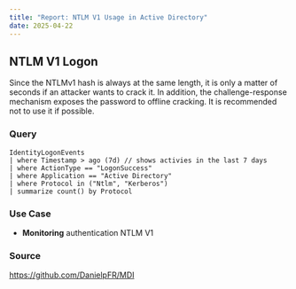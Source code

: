 ```yaml
---
title: "Report: NTLM V1 Usage in Active Directory"
date: 2025-04-22
---
```


## NTLM V1 Logon

Since the NTLMv1 hash is always at the same length, it is only a matter of seconds if an attacker wants to crack it. In addition, the challenge-response mechanism exposes the password to offline cracking. It is recommended not to use it if possible.

### Query

```kusto
IdentityLogonEvents
| where Timestamp > ago (7d) // shows activies in the last 7 days
| where ActionType == "LogonSuccess"
| where Application == "Active Directory"
| where Protocol in ("Ntlm", "Kerberos")
| summarize count() by Protocol
```


### Use Case

- **Monitoring** authentication NTLM V1

### Source
https://github.com/DanielpFR/MDI

